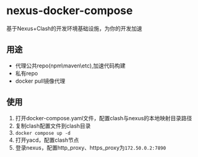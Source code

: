 # nexus-docker-compose

基于Nexus+Clash的开发环境基础设施，为你的开发加速

## 用途
- 代理公共repo(npm\maven\etc),加速代码构建
- 私有repo
- docker pull镜像代理

## 使用
1. 打开docker-compose.yaml文件，配置clash与nexus的本地映射目录路径
2. 复制clash配置文件到clash目录
3. `docker compose up -d`
4. 打开yacd，配置clash节点
5. 登录nexus，配置http_proxy、https_proxy为`172.50.0.2:7890`
